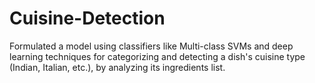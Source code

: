 # Cuisine-Detection
Formulated a model using classifiers like Multi-class SVMs and deep learning techniques for categorizing and detecting a dish's cuisine type (Indian, Italian, etc.), by analyzing its ingredients list.
